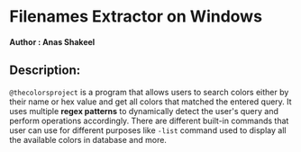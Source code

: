 # Filenames Extractor on Windows
#### Author : Anas Shakeel

## Description:

`@thecolorsproject` is a program that allows users to search colors either by their name or hex value and get all colors that matched the entered query. It uses multiple __regex patterns__ to dynamically detect the user's query and perform operations accordingly. There are different built-in commands that user can use for different purposes like `-list` command used to display all the available colors in database and more.